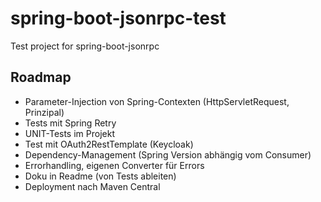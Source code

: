 # spring-boot-jsonrpc-test
Test project for spring-boot-jsonrpc

## Roadmap
* Parameter-Injection von Spring-Contexten (HttpServletRequest, Prinzipal)
* Tests mit Spring Retry
* UNIT-Tests im Projekt
* Test mit OAuth2RestTemplate (Keycloak)
* Dependency-Management (Spring Version abhängig vom Consumer)
* Errorhandling, eigenen Converter für Errors
* Doku in Readme (von Tests ableiten)
* Deployment nach Maven Central
